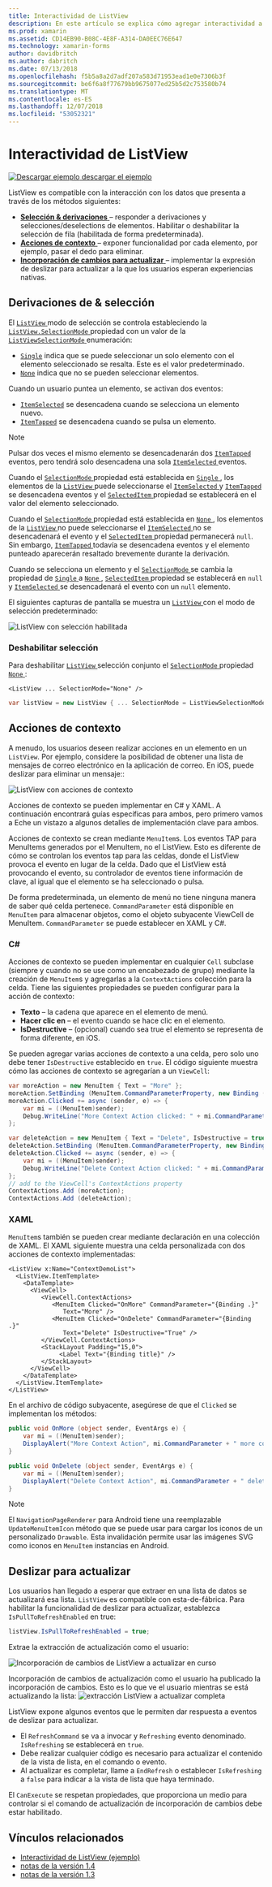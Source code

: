 ```yaml
---
title: Interactividad de ListView
description: En este artículo se explica cómo agregar interactividad a un ListView Xamarin.Forms mediante la implementación de las selecciones, acciones de contexto y Deslizar para actualizar.
ms.prod: xamarin
ms.assetid: CD14EB90-B08C-4E8F-A314-DA0EEC76E647
ms.technology: xamarin-forms
author: davidbritch
ms.author: dabritch
ms.date: 07/13/2018
ms.openlocfilehash: f5b5a8a2d7adf207a583d71953ead1e0e7306b3f
ms.sourcegitcommit: be6f6a8f77679bb9675077ed25b5d2c753580b74
ms.translationtype: MT
ms.contentlocale: es-ES
ms.lasthandoff: 12/07/2018
ms.locfileid: "53052321"
---
```

# <a name="listview-interactivity"></a>Interactividad de ListView

[![Descargar ejemplo](~/media/shared/download.png) descargar el ejemplo](https://developer.xamarin.com/samples/xamarin-forms/UserInterface/ListView/interactivity)

ListView es compatible con la interacción con los datos que presenta a través de los métodos siguientes:

- [**Selección & derivaciones** ](#selectiontaps) &ndash; responder a derivaciones y selecciones/deselections de elementos. Habilitar o deshabilitar la selección de fila (habilitada de forma predeterminada).
- [**Acciones de contexto** ](#Context_Actions) &ndash; exponer funcionalidad por cada elemento, por ejemplo, pasar el dedo para eliminar.
- [**Incorporación de cambios para actualizar** ](#Pull_to_Refresh) &ndash; implementar la expresión de deslizar para actualizar a la que los usuarios esperan experiencias nativas.

<a name="selectiontaps" />

## <a name="selection--taps"></a>Derivaciones de & selección

El [ `ListView` ](xref:Xamarin.Forms.ListView) modo de selección se controla estableciendo la [ `ListView.SelectionMode` ](xref:Xamarin.Forms.ListView.SelectionMode) propiedad con un valor de la [ `ListViewSelectionMode` ](xref:Xamarin.Forms.ListViewSelectionMode) enumeración:

- [`Single`](xref:Xamarin.Forms.ListViewSelectionMode.Single) indica que se puede seleccionar un solo elemento con el elemento seleccionado se resalta. Este es el valor predeterminado.
- [`None`](xref:Xamarin.Forms.ListViewSelectionMode.None) indica que no se pueden seleccionar elementos.

Cuando un usuario puntea un elemento, se activan dos eventos:

- [`ItemSelected`](xref:Xamarin.Forms.ListView.ItemSelected) se desencadena cuando se selecciona un elemento nuevo.
- [`ItemTapped`](xref:Xamarin.Forms.ListView.ItemTapped) se desencadena cuando se pulsa un elemento.

> [!NOTE]
> Pulsar dos veces el mismo elemento se desencadenarán dos [ `ItemTapped` ](xref:Xamarin.Forms.ListView.ItemTapped) eventos, pero tendrá solo desencadena una sola [ `ItemSelected` ](xref:Xamarin.Forms.ListView.ItemSelected) eventos.

Cuando el [ `SelectionMode` ](xref:Xamarin.Forms.ListView.SelectionMode) propiedad está establecida en [ `Single` ](xref:Xamarin.Forms.ListViewSelectionMode.Single), los elementos de la [ `ListView` ](xref:Xamarin.Forms.ListView) puede seleccionarse el [ `ItemSelected` ](xref:Xamarin.Forms.ListView.ItemSelected) y [ `ItemTapped` ](xref:Xamarin.Forms.ListView.ItemTapped) se desencadena eventos y el [ `SelectedItem` ](xref:Xamarin.Forms.ListView.SelectedItem) propiedad se establecerá en el valor del elemento seleccionado.

Cuando el [ `SelectionMode` ](xref:Xamarin.Forms.ListView.SelectionMode) propiedad está establecida en [ `None` ](xref:Xamarin.Forms.ListViewSelectionMode.None), los elementos de la [ `ListView` ](xref:Xamarin.Forms.ListView) no puede seleccionarse el [ `ItemSelected` ](xref:Xamarin.Forms.ListView.ItemSelected) no se desencadenará el evento y el [ `SelectedItem` ](xref:Xamarin.Forms.ListView.SelectedItem) propiedad permanecerá `null`. Sin embargo, [ `ItemTapped` ](xref:Xamarin.Forms.ListView.ItemTapped) todavía se desencadena eventos y el elemento punteado aparecerán resaltado brevemente durante la derivación.

Cuando se selecciona un elemento y el [ `SelectionMode` ](xref:Xamarin.Forms.ListView.SelectionMode) se cambia la propiedad de [ `Single` ](xref:Xamarin.Forms.ListViewSelectionMode.Single) a [ `None` ](xref:Xamarin.Forms.ListViewSelectionMode.None), [ `SelectedItem` ](xref:Xamarin.Forms.ListView.SelectedItem) propiedad se establecerá en `null` y [ `ItemSelected` ](xref:Xamarin.Forms.ListView.ItemSelected) se desencadenará el evento con un `null` elemento.

El siguientes capturas de pantalla se muestra un [ `ListView` ](xref:Xamarin.Forms.ListView) con el modo de selección predeterminado:

![](interactivity-images/selection-default.png "ListView con selección habilitada")

### <a name="disabling-selection"></a>Deshabilitar selección

Para deshabilitar [ `ListView` ](xref:Xamarin.Forms.ListView) selección conjunto el [ `SelectionMode` ](xref:Xamarin.Forms.ListView.SelectionMode) propiedad [ `None` ](xref:Xamarin.Forms.ListViewSelectionMode.None):

```xaml
<ListView ... SelectionMode="None" />
```

```csharp
var listView = new ListView { ... SelectionMode = ListViewSelectionMode.None };
```

<a name="Context_Actions" />

## <a name="context-actions"></a>Acciones de contexto
A menudo, los usuarios deseen realizar acciones en un elemento en un `ListView`. Por ejemplo, considere la posibilidad de obtener una lista de mensajes de correo electrónico en la aplicación de correo. En iOS, puede deslizar para eliminar un mensaje::

![](interactivity-images/context-default.png "ListView con acciones de contexto")

Acciones de contexto se pueden implementar en C# y XAML. A continuación encontrará guías específicas para ambos, pero primero vamos a Eche un vistazo a algunos detalles de implementación clave para ambos.

Acciones de contexto se crean mediante `MenuItem`s. Los eventos TAP para MenuItems generados por el MenuItem, no el ListView. Esto es diferente de cómo se controlan los eventos tap para las celdas, donde el ListView provoca el evento en lugar de la celda. Dado que el ListView está provocando el evento, su controlador de eventos tiene información de clave, al igual que el elemento se ha seleccionado o pulsa.

De forma predeterminada, un elemento de menú no tiene ninguna manera de saber qué celda pertenece. `CommandParameter` está disponible en `MenuItem` para almacenar objetos, como el objeto subyacente ViewCell de MenuItem. `CommandParameter` se puede establecer en XAML y C#.

### <a name="c"></a>C#  

Acciones de contexto se pueden implementar en cualquier `Cell` subclase (siempre y cuando no se use como un encabezado de grupo) mediante la creación de `MenuItem`s y agregarlas a la `ContextActions` colección para la celda. Tiene las siguientes propiedades se pueden configurar para la acción de contexto:

* **Texto** &ndash; la cadena que aparece en el elemento de menú.
* **Hacer clic en** &ndash; el evento cuando se hace clic en el elemento.
* **IsDestructive** &ndash; (opcional) cuando sea true el elemento se representa de forma diferente, en iOS.

Se pueden agregar varias acciones de contexto a una celda, pero solo uno debe tener `IsDestructive` establecido en `true`. El código siguiente muestra cómo las acciones de contexto se agregarían a un `ViewCell`:

```csharp
var moreAction = new MenuItem { Text = "More" };
moreAction.SetBinding (MenuItem.CommandParameterProperty, new Binding ("."));
moreAction.Clicked += async (sender, e) => {
    var mi = ((MenuItem)sender);
    Debug.WriteLine("More Context Action clicked: " + mi.CommandParameter);
};

var deleteAction = new MenuItem { Text = "Delete", IsDestructive = true }; // red background
deleteAction.SetBinding (MenuItem.CommandParameterProperty, new Binding ("."));
deleteAction.Clicked += async (sender, e) => {
    var mi = ((MenuItem)sender);
    Debug.WriteLine("Delete Context Action clicked: " + mi.CommandParameter);
};
// add to the ViewCell's ContextActions property
ContextActions.Add (moreAction);
ContextActions.Add (deleteAction);
```

### <a name="xaml"></a>XAML

`MenuItem`s también se pueden crear mediante declaración en una colección de XAML. El XAML siguiente muestra una celda personalizada con dos acciones de contexto implementadas:

```xaml
<ListView x:Name="ContextDemoList">
  <ListView.ItemTemplate>
    <DataTemplate>
      <ViewCell>
         <ViewCell.ContextActions>
            <MenuItem Clicked="OnMore" CommandParameter="{Binding .}"
               Text="More" />
            <MenuItem Clicked="OnDelete" CommandParameter="{Binding .}"
               Text="Delete" IsDestructive="True" />
         </ViewCell.ContextActions>
         <StackLayout Padding="15,0">
              <Label Text="{Binding title}" />
         </StackLayout>
      </ViewCell>
    </DataTemplate>
  </ListView.ItemTemplate>
</ListView>
```

En el archivo de código subyacente, asegúrese de que el `Clicked` se implementan los métodos:

```csharp
public void OnMore (object sender, EventArgs e) {
    var mi = ((MenuItem)sender);
    DisplayAlert("More Context Action", mi.CommandParameter + " more context action", "OK");
}

public void OnDelete (object sender, EventArgs e) {
    var mi = ((MenuItem)sender);
    DisplayAlert("Delete Context Action", mi.CommandParameter + " delete context action", "OK");
}
```

> [!NOTE]
> El `NavigationPageRenderer` para Android tiene una reemplazable `UpdateMenuItemIcon` método que se puede usar para cargar los iconos de un personalizado `Drawable`. Esta invalidación permite usar las imágenes SVG como iconos en `MenuItem` instancias en Android.

<a name="Pull_to_Refresh" />

## <a name="pull-to-refresh"></a>Deslizar para actualizar
Los usuarios han llegado a esperar que extraer en una lista de datos se actualizará esa lista. `ListView` es compatible con esta-de-fábrica. Para habilitar la funcionalidad de deslizar para actualizar, establezca `IsPullToRefreshEnabled` en true:

```csharp
listView.IsPullToRefreshEnabled = true;
```

Extrae la extracción de actualización como el usuario:

![](interactivity-images/refresh-start.png "Incorporación de cambios de ListView a actualizar en curso")

Incorporación de cambios de actualización como el usuario ha publicado la incorporación de cambios. Esto es lo que ve el usuario mientras se está actualizando la lista: ![](interactivity-images/refresh-in-progress.png "extracción ListView a actualizar completa")

ListView expone algunos eventos que le permiten dar respuesta a eventos de deslizar para actualizar.

-  El `RefreshCommand` se va a invocar y `Refreshing` evento denominado. `IsRefreshing` se establecerá en `true`.
-  Debe realizar cualquier código es necesario para actualizar el contenido de la vista de lista, en el comando o evento.
-  Al actualizar es completar, llame a `EndRefresh` o establecer `IsRefreshing` a `false` para indicar a la vista de lista que haya terminado.

El `CanExecute` se respetan propiedades, que proporciona un medio para controlar si el comando de actualización de incorporación de cambios debe estar habilitado.



## <a name="related-links"></a>Vínculos relacionados

- [Interactividad de ListView (ejemplo)](https://developer.xamarin.com/samples/xamarin-forms/UserInterface/ListView/interactivity)
- [notas de la versión 1.4](http://forums.xamarin.com/discussion/35451/xamarin-forms-1-4-0-released/)
- [notas de la versión 1.3](http://forums.xamarin.com/discussion/29934/xamarin-forms-1-3-0-released/)
